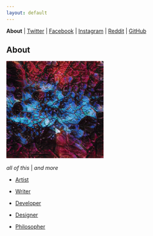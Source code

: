 ```yaml
---
layout: default
---
```


**About** | [Twitter](https://twitter.com/wyrdcurt) | [Facebook](https://www.facebook.com/wyrdcurt) | [Instagram](https://www.instagram.com/wyrdcurt/) | [Reddit](https://www.reddit.com/user/Wyrdcurt) | [GitHub](https://github.com/CurtisASmith)

## About

![some trippy image](/assets/imgs/seed0068.png)

*all of this* | *and more*

- [Artist](javascript:;)

- [Writer](javascript:;)

- [Developer](javascript:;)

- [Designer](javascript:;)

- [Philosopher](javascript:;)